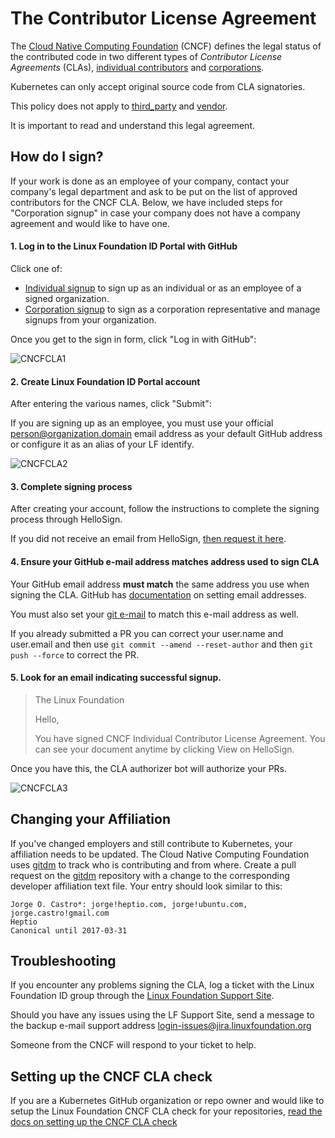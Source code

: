 # The Contributor License Agreement

The [Cloud Native Computing Foundation](https://www.cncf.io) (CNCF) defines
the legal status of the contributed code in two different types of _Contributor License Agreements_
(CLAs), [individual contributors](https://github.com/cncf/cla/blob/master/individual-cla.pdf) and [corporations](https://github.com/cncf/cla/blob/master/corporate-cla.pdf).

Kubernetes can only accept original source code from CLA signatories.

This policy does not apply to [third_party](https://git.k8s.io/kubernetes/third_party)
and [vendor](https://git.k8s.io/kubernetes/vendor).

It is important to read and understand this legal agreement.

## How do I sign?

If your work is done as an employee of your company, contact your company's legal department and ask to be put on the list of approved contributors for the CNCF CLA. Below, we have included steps for "Corporation signup" in case your company does not have a company agreement and would like to have one.

#### 1. Log in to the Linux Foundation ID Portal with GitHub

Click one of:
  * [Individual signup](https://identity.linuxfoundation.org/projects/cncf) to
  sign up as an individual or as an employee of a signed organization.
  * [Corporation signup](https://identity.linuxfoundation.org/node/285/organization-signup)
  to sign as a corporation representative and manage signups from your organization.

Once you get to the sign in form, click "Log in with GitHub":

![CNCFCLA1](http://i.imgur.com/tEk2x3j.png)

#### 2. Create Linux Foundation ID Portal account

After entering the various names, click "Submit":

If you are signing up as an employee, you must use your official
person@organization.domain email address as your default GitHub
address or configure it as an alias of your LF identify.


![CNCFCLA2](https://i.imgur.com/9vxe9mA.png)

#### 3. Complete signing process

After creating your account, follow the instructions to complete the
signing process through HelloSign.

If you did not receive an email from HelloSign, [then request it here](https://identity.linuxfoundation.org/projects/cncf).

#### 4. Ensure your GitHub e-mail address matches address used to sign CLA

Your GitHub email address __must match__ the same address you use when signing
the CLA. GitHub has [documentation](https://help.github.com/articles/setting-your-commit-email-address-on-github/)
on setting email addresses.

You must also set your [git e-mail](https://help.github.com/articles/setting-your-email-in-git)
to match this e-mail address as well.

If you already submitted a PR you can correct your user.name and user.email
and then use `git commit --amend --reset-author` and then `git push --force` to
correct the PR.

#### 5. Look for an email indicating successful signup.

> The Linux Foundation
>
> Hello,
>
> You have signed CNCF Individual Contributor License Agreement.
> You can see your document anytime by clicking View on HelloSign.
>

Once you have this, the CLA authorizer bot will authorize your PRs.

![CNCFCLA3](http://i.imgur.com/C5ZsNN6.png)

## Changing your Affiliation

If you've changed employers and still contribute to Kubernetes, your affiliation
needs to be updated. The Cloud Native Computing Foundation uses [gitdm](https://github.com/cncf/gitdm)
to track who is contributing and from where. Create a pull request on the [gitdm](https://github.com/cncf/gitdm)
repository with a change to the corresponding developer affiliation text file.
Your entry should look similar to this:

```
Jorge O. Castro*: jorge!heptio.com, jorge!ubuntu.com, jorge.castro!gmail.com
Heptio
Canonical until 2017-03-31
```

## Troubleshooting

If you encounter any problems signing the CLA, log a ticket with the Linux
Foundation ID group through the [Linux Foundation Support Site].

Should you have any issues using the LF Support Site, send a message to the
backup e-mail support address <login-issues@jira.linuxfoundation.org>

Someone from the CNCF will respond to your ticket to help.

## Setting up the CNCF CLA check

If you are a Kubernetes GitHub organization or repo owner and would like to setup
the Linux Foundation CNCF CLA check for your repositories, [read the docs on setting up the CNCF CLA check](/github-management/setting-up-cla-check.md)


[Linux Foundation Support Site]: https://support.linuxfoundation.org/
